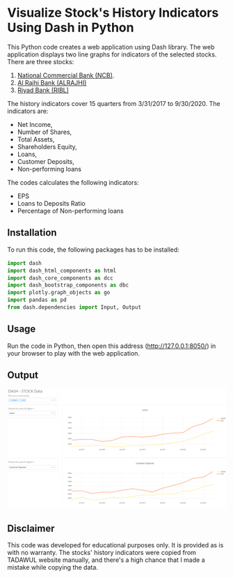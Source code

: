 # Visualize Stock's History Indicators Using Dash in Python

This Python code creates a web application using Dash library. The web application displays two line graphs for indicators of the selected stocks. There are three stocks:
1. [National Commercial Bank (NCB)](https://www.tadawul.com.sa/wps/portal/tadawul/market-participants/issuers/issuers-directory/company-details/!ut/p/z1/04_Sj9CPykssy0xPLMnMz0vMAfIjo8zi_Tx8nD0MLIy83V1DjA0czVx8nYP8PI0MDAz0I4EKzBEKDEJDLYEKjJ0DA11MjQzcTfXDCSkoyE7zBAC-SKhH/?companySymbol=1180).
2. [Al Rajhi Bank (ALRAJHI)](https://www.tadawul.com.sa/wps/portal/tadawul/market-participants/issuers/issuers-directory/company-details/!ut/p/z1/04_Sj9CPykssy0xPLMnMz0vMAfIjo8zi_Tx8nD0MLIy83V1DjA0czVx8nYP8PI0MDAz0I4EKzBEKDEJDLYEKjJ0DA11MjQzcTfXDCSkoyE7zBAC-SKhH/?companySymbol=1120)
3. [Riyad Bank (RIBL)](https://www.tadawul.com.sa/wps/portal/tadawul/market-participants/issuers/issuers-directory/company-details/!ut/p/z1/04_Sj9CPykssy0xPLMnMz0vMAfIjo8zi_Tx8nD0MLIy83V1DjA0czVx8nYP8PI0MDAz0I4EKzBEKDEJDLYEKjJ0DA11MjQzcTfXDCSkoyE7zBAC-SKhH/?companySymbol=1010)

The history indicators cover 15 quarters from 3/31/2017 to 9/30/2020. The indicators are:
* Net Income,
* Number of Shares,
* Total Assets,
* Shareholders Equity,
* Loans,
* Customer Deposits,
* Non-performing loans

The codes calculates the following indicators:
* EPS
* Loans to Deposits Ratio
* Percentage of Non-performing loans 

## Installation

To run this code, the following packages has to be installed:
```python
import dash
import dash_html_components as html
import dash_core_components as dcc
import dash_bootstrap_components as dbc
import plotly.graph_objects as go
import pandas as pd
from dash.dependencies import Input, Output
```

## Usage

Run the code in Python, then open this address (http://127.0.0.1:8050/) in your browser to play with the web application.


## Output

<p align="center">
  <img width="1200" src=Capture.PNG>
</p>

## Disclaimer

This code was developed for educational purposes only. It is provided as is with no warranty. The stocks' history indicators were copied from TADAWUL website manually, and there's a high chance that I made a mistake while copying the data.
